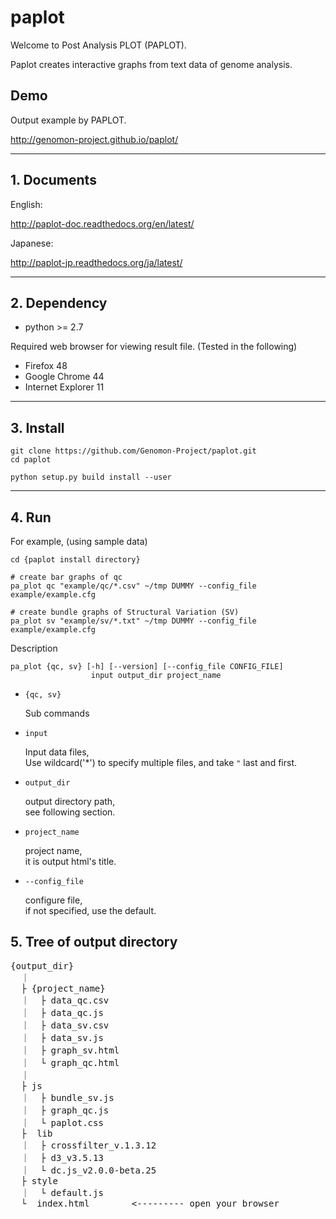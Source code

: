 # paplot

Welcome to Post Analysis PLOT (PAPLOT).

Paplot creates interactive graphs from text data of genome analysis.

## Demo

Output example by PAPLOT.

http://genomon-project.github.io/paplot/

-------------------------------------------------------------------------

## 1. Documents

English:

http://paplot-doc.readthedocs.org/en/latest/

Japanese:

http://paplot-jp.readthedocs.org/ja/latest/


-------------------------------------------------------------------------

## 2. Dependency

 - python >= 2.7

Required web browser for viewing result file.
(Tested in the following)

 - Firefox 48
 - Google Chrome 44
 - Internet Explorer 11

-------------------------------------------------------------------------

## 3. Install

```
git clone https://github.com/Genomon-Project/paplot.git
cd paplot

python setup.py build install --user
```

-------------------------------------------------------------------------

## 4. Run

For example, (using sample data)

```
cd {paplot install directory}

# create bar graphs of qc
pa_plot qc "example/qc/*.csv" ~/tmp DUMMY --config_file example/example.cfg

# create bundle graphs of Structural Variation (SV)
pa_plot sv "example/sv/*.txt" ~/tmp DUMMY --config_file example/example.cfg
```

Description 

```
pa_plot {qc, sv} [-h] [--version] [--config_file CONFIG_FILE]
                  input output_dir project_name

```

 - `{qc, sv}`
 
    Sub commands

 - `input`

    Input data files,<br>
    Use wildcard('*') to specify multiple files, and take `"` last and first.

 - `output_dir`

    output directory path,<br>
    see following section.

 - `project_name`
 
   project name,<br>
   it is output html's title.

 - `--config_file` 

    configure file,<br>
    if not specified, use the default.

## 5. Tree of output directory

<pre>
{output_dir}
  ｜
  ├ {project_name}
  ｜  ├ data_qc.csv
  ｜  ├ data_qc.js
  ｜  ├ data_sv.csv
  ｜  ├ data_sv.js
  ｜  ├ graph_sv.html
  ｜  └ graph_qc.html
  ｜
  ├ js
  ｜  ├ bundle_sv.js
  ｜  ├ graph_qc.js
  ｜  └ paplot.css
  ├  lib
  ｜  ├ crossfilter_v.1.3.12
  ｜  ├ d3_v3.5.13
  ｜  └ dc.js_v2.0.0-beta.25
  ├ style
  ｜  └ default.js
  └  index.html        <--------- open your browser

</pre>

